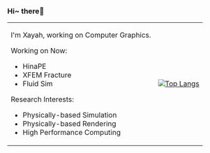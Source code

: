 ### Hi~ there👋

<table border="0">
<tr>
<td>

I'm Xayah, working on Computer Graphics.

Working on Now:

- HinaPE
- XFEM Fracture
- Fluid Sim

Research Interests:

- Physically-based Simulation
- Physically-based Rendering
- High Performance Computing

</td>
<td>
  
[![Top Langs](https://github-readme-stats.vercel.app/api/top-langs/?username=Xayah-Hina&layout=compact)](https://github.com/Xayah-Hina/ayaka)

</td>
</tr>
</table>
